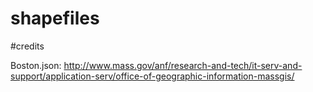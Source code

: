 shapefiles
==========

#credits

Boston.json: http://www.mass.gov/anf/research-and-tech/it-serv-and-support/application-serv/office-of-geographic-information-massgis/
